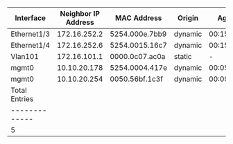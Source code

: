 


| Interface | Neighbor IP Address | MAC Address | Origin | Age |
| --------- | ------------------- | ----------- | ------ | --- |
| Ethernet1/3 | 172.16.252.2 | 5254.000e.7bb9 | dynamic | 00:15:33 |
| Ethernet1/4 | 172.16.252.6 | 5254.0015.16c7 | dynamic | 00:15:33 |
| Vlan101 | 172.16.101.1 | 0000.0c07.ac0a | static | - |
| mgmt0 | 10.10.20.178 | 5254.0004.417e | dynamic | 00:05:32 |
| mgmt0 | 10.10.20.254 | 0050.56bf.1c3f | dynamic | 00:09:35 |
| Total Entries |
| ------------- |
| 5 |
